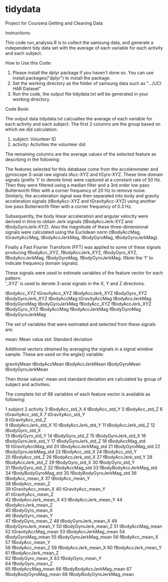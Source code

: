 # tidydata
Project for Coursera Getting and Cleaning Data

Instructions:

This code run_analysis.R is to collect the samsung data, and generate a independent tidy data set with the average of each variable for each activity and each subject.

How to Use this Code:

1. Please install the dplyr package if you haven't done so. You can use install.packages("dplyr") to install the package.
2. Set the working directory as the folder of samsung data such as ".../UCI HAR Dataset"
3. Run the code, the output file tidydata.txt will be generated in your working directory.



Code Book:

The output data tidydata.txt calcualtes the average of each variable for each activity and each subject. The first 2 columns are the group based on which we did calculation:
1. subject:	Volunteer ID
2. activity:	Activities the volunteer did

The remaining columns are the average values of the selected feature as descrbing in the following:

The features selected for this database come from the accelerometer and gyroscope 3-axial raw signals tAcc-XYZ and tGyro-XYZ. These time domain signals (prefix 't' to denote time) were captured at a constant rate of 50 Hz. Then they were filtered using a median filter and a 3rd order low pass Butterworth filter with a corner frequency of 20 Hz to remove noise. Similarly, the acceleration signal was then separated into body and gravity acceleration signals (tBodyAcc-XYZ and tGravityAcc-XYZ) using another low pass Butterworth filter with a corner frequency of 0.3 Hz. 

Subsequently, the body linear acceleration and angular velocity were derived in time to obtain Jerk signals (tBodyAccJerk-XYZ and tBodyGyroJerk-XYZ). Also the magnitude of these three-dimensional signals were calculated using the Euclidean norm (tBodyAccMag, tGravityAccMag, tBodyAccJerkMag, tBodyGyroMag, tBodyGyroJerkMag). 

Finally a Fast Fourier Transform (FFT) was applied to some of these signals producing fBodyAcc_XYZ, fBodyAccJerk_XYZ, fBodyGyro_XYZ, fBodyAccJerkMag, fBodyGyroMag, fBodyGyroJerkMag. (Note the 'f' to indicate frequency domain signals). 

These signals were used to estimate variables of the feature vector for each pattern:  
'_XYZ' is used to denote 3-axial signals in the X, Y and Z directions.

tBodyAcc_XYZ
tGravityAcc_XYZ
tBodyAccJerk_XYZ
tBodyGyro_XYZ
tBodyGyroJerk_XYZ
tBodyAccMag
tGravityAccMag
tBodyAccJerkMag
tBodyGyroMag
tBodyGyroJerkMag
fBodyAcc_XYZ
fBodyAccJerk_XYZ
fBodyGyro_XYZ
fBodyAccMag
fBodyAccJerkMag
fBodyGyroMag
fBodyGyroJerkMag

The set of variables that were estimated and selected from these signals are: 

mean: Mean value
std: Standard deviation

Additional vectors obtained by averaging the signals in a signal window sample. These are used on the angle() variable:

gravityMean
tBodyAccMean
tBodyAccJerkMean
tBodyGyroMean
tBodyGyroJerkMean

Then those values' mean and standard deviation are calculated by group of subject and activities:

The complete list of 68 variables of each feature vector is available as following:

1	subject
2	activity
3	tBodyAcc_std_X
4	tBodyAcc_std_Y
5	tBodyAcc_std_Z
6	tGravityAcc_std_X
7	tGravityAcc_std_Y   
8	tGravityAcc_std_Z  
9	tBodyAccJerk_std_X
10	tBodyAccJerk_std_Y
11	tBodyAccJerk_std_Z
12	tBodyGyro_std_X   
13	tBodyGyro_std_Y
14	tBodyGyro_std_Z
15	tBodyGyroJerk_std_X
16	tBodyGyroJerk_std_Y
17	tBodyGyroJerk_std_Z
18	tBodyAccMag_std   
19	tGravityAccMag_std
20	tBodyAccJerkMag_std
21	tBodyGyroMag_std
22	tBodyGyroJerkMag_std
23	fBodyAcc_std_X
24	fBodyAcc_std_Y   
25	fBodyAcc_std_Z
26	fBodyAccJerk_std_X
27	fBodyAccJerk_std_Y
28	fBodyAccJerk_std_Z 
29	fBodyGyro_std_X
30	fBodyGyro_std_Y   
31	fBodyGyro_std_Z
32	fBodyAccMag_std 
33	fBodyBodyAccJerkMag_std
34	fBodyBodyGyroMag_std
35	fBodyBodyGyroJerkMag_std
36	tBodyAcc_mean_X 
37	tBodyAcc_mean_Y  
38	tBodyAcc_mean_Z  
39	tGravityAcc_mean_X
40	tGravityAcc_mean_Y  
41	tGravityAcc_mean_Z  
42	tBodyAccJerk_mean_X
43	tBodyAccJerk_mean_Y 
44	tBodyAccJerk_mean_Z   
45	tBodyGyro_mean_X   
46	tBodyGyro_mean_Y  
47	tBodyGyro_mean_Z 
48	tBodyGyroJerk_mean_X 
49	tBodyGyroJerk_mean_Y 
50	tBodyGyroJerk_mean_Z 
51	tBodyAccMag_mean   
52	tGravityAccMag_mean 
53	tBodyAccJerkMag_mean 
54	tBodyGyroMag_mean 
55	tBodyGyroJerkMag_mean
56	fBodyAcc_mean_X
57	fBodyAcc_mean_Y  
58	fBodyAcc_mean_Z
59	fBodyAccJerk_mean_X
60	fBodyAccJerk_mean_Y
61	fBodyAccJerk_mean_Z  
62	fBodyGyro_mean_X
63	fBodyGyro_mean_Y  
64	fBodyGyro_mean_Z   
65	fBodyAccMag_mean
66	fBodyBodyAccJerkMag_mean
67	fBodyBodyGyroMag_mean
68	fBodyBodyGyroJerkMag_mean
